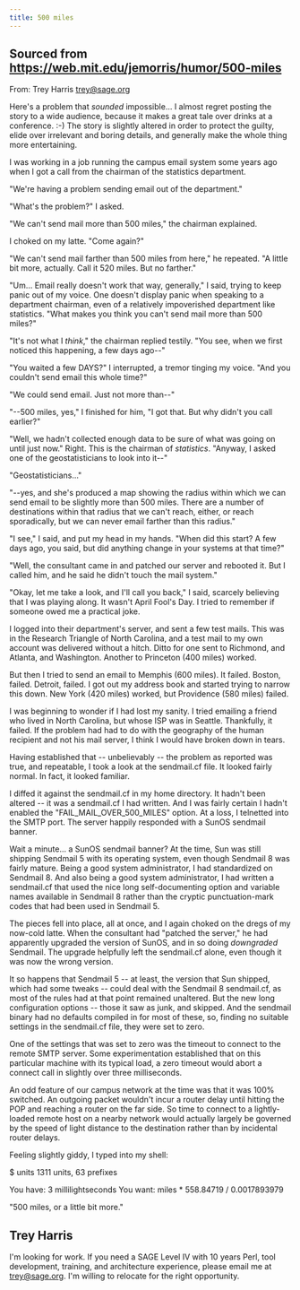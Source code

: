 ```yaml
---
title: 500 miles
---
```

## Sourced from <https://web.mit.edu/jemorris/humor/500-miles>

From: Trey Harris <trey@sage.org>

Here's a problem that *sounded* impossible...  I almost regret posting
the story to a wide audience, because it makes a great tale over drinks
at a conference. :-)  The story is slightly altered in order to protect
the guilty, elide over irrelevant and boring details, and generally make
the whole thing more entertaining.

I was working in a job running the campus email system some years ago
when I got a call from the chairman of the statistics department.

"We're having a problem sending email out of the department."

"What's the problem?" I asked.

"We can't send mail more than 500 miles," the chairman explained.

I choked on my latte.  "Come again?"

"We can't send mail farther than 500 miles from here," he repeated.  "A
little bit more, actually.  Call it 520 miles.  But no farther."

"Um... Email really doesn't work that way, generally," I said, trying
to keep panic out of my voice.  One doesn't display panic when speaking
to a department chairman, even of a relatively impoverished department
like statistics.  "What makes you think you can't send mail more than
500 miles?"

"It's not what I *think*," the chairman replied testily.  "You see, when
we first noticed this happening, a few days ago--"

"You waited a few DAYS?" I interrupted, a tremor tinging my voice.  "And
you couldn't send email this whole time?"

"We could send email.  Just not more than--"

"--500 miles, yes," I finished for him, "I got that.  But why didn't
you call earlier?"

"Well, we hadn't collected enough data to be sure of what was going on
until just now."  Right.  This is the chairman of *statistics*. "Anyway,
I asked one of the geostatisticians to look into it--"

"Geostatisticians..."

"--yes, and she's produced a map showing the radius within which we can
send email to be slightly more than 500 miles.  There are a number of
destinations within that radius that we can't reach, either, or reach
sporadically, but we can never email farther than this radius."

"I see," I said, and put my head in my hands.  "When did this start?
A few days ago, you said, but did anything change in your systems at
that time?"

"Well, the consultant came in and patched our server and rebooted it.
But I called him, and he said he didn't touch the mail system."

"Okay, let me take a look, and I'll call you back," I said, scarcely
believing that I was playing along.  It wasn't April Fool's Day.  I
tried to remember if someone owed me a practical joke.

I logged into their department's server, and sent a few test mails.
This was in the Research Triangle of North Carolina, and a test mail to
my own account was delivered without a hitch.  Ditto for one sent to
Richmond, and Atlanta, and Washington.  Another to Princeton (400 miles)
worked.

But then I tried to send an email to Memphis (600 miles).  It failed.
Boston, failed.  Detroit, failed.  I got out my address book and started
trying to narrow this down.  New York (420 miles) worked, but Providence
(580 miles) failed.

I was beginning to wonder if I had lost my sanity.  I tried emailing a
friend who lived in North Carolina, but whose ISP was in Seattle.
Thankfully, it failed.  If the problem had had to do with the geography
of the human recipient and not his mail server, I think I would have
broken down in tears.

Having established that -- unbelievably -- the problem as reported was
true, and repeatable, I took a look at the sendmail.cf file.  It looked
fairly normal.  In fact, it looked familiar.

I diffed it against the sendmail.cf in my home directory.  It hadn't been
altered -- it was a sendmail.cf I had written.  And I was fairly certain
I hadn't enabled the "FAIL_MAIL_OVER_500_MILES" option.  At a loss, I
telnetted into the SMTP port.  The server happily responded with a SunOS
sendmail banner.

Wait a minute... a SunOS sendmail banner?  At the time, Sun was still
shipping Sendmail 5 with its operating system, even though Sendmail 8 was
fairly mature.  Being a good system administrator, I had standardized on
Sendmail 8.  And also being a good system administrator, I had written a
sendmail.cf that used the nice long self-documenting option and variable
names available in Sendmail 8 rather than the cryptic punctuation-mark
codes that had been used in Sendmail 5.

The pieces fell into place, all at once, and I again choked on the dregs
of my now-cold latte.  When the consultant had "patched the server," he
had apparently upgraded the version of SunOS, and in so doing
*downgraded* Sendmail.  The upgrade helpfully left the sendmail.cf
alone, even though it was now the wrong version.

It so happens that Sendmail 5 -- at least, the version that Sun shipped,
which had some tweaks -- could deal with the Sendmail 8 sendmail.cf, as
most of the rules had at that point remained unaltered.  But the new
long configuration options -- those it saw as junk, and skipped.  And
the sendmail binary had no defaults compiled in for most of these, so,
finding no suitable settings in the sendmail.cf file, they were set to
zero.

One of the settings that was set to zero was the timeout to connect to
the remote SMTP server.  Some experimentation established that on this
particular machine with its typical load, a zero timeout would abort a
connect call in slightly over three milliseconds.

An odd feature of our campus network at the time was that it was 100%
switched.  An outgoing packet wouldn't incur a router delay until hitting
the POP and reaching a router on the far side.  So time to connect to a
lightly-loaded remote host on a nearby network would actually largely be
governed by the speed of light distance to the destination rather than by
incidental router delays.

Feeling slightly giddy, I typed into my shell:

$ units
1311 units, 63 prefixes

You have: 3 millilightseconds
You want: miles
        * 558.84719
        / 0.0017893979

"500 miles, or a little bit more."

Trey Harris
-- 
I'm looking for work.  If you need a SAGE Level IV with 10 years Perl,
tool development, training, and architecture experience, please email
me at trey@sage.org.  I'm willing to relocate for the right opportunity.



